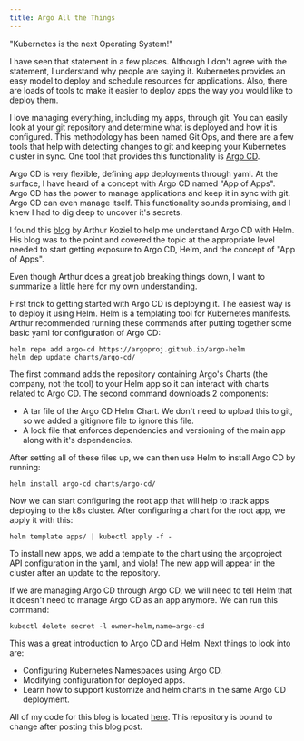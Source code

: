 ```yaml
---
title: Argo All the Things
---
```


"Kubernetes is the next Operating System!"

I have seen that statement in a few places.  Although I don't agree with the statement, I understand why people are saying it.  Kubernetes provides an easy model to deploy and schedule resources for applications.  Also, there are loads of tools to make it easier to deploy apps the way you would like to deploy them.  

I love managing everything, including my apps, through git.  You can easily look at your git repository and determine what is deployed and how it is configured.  This methodology has been named Git Ops, and there are a few tools that help with detecting changes to git and keeping your Kubernetes cluster in sync.  One tool that provides this functionality is [Argo CD](https://argoproj.github.io/cd/).  

Argo CD is very flexible, defining app deployments through yaml.  At the surface, I have heard of a concept with Argo CD named "App of Apps".  Argo CD has the power to manage applications and keep it in sync with git.  Argo CD can even manage itself.  This functionality sounds promising, and I knew I had to dig deep to uncover it's secrets.  

I found this [blog](https://www.arthurkoziel.com/setting-up-argocd-with-helm/) by Arthur Koziel to help me understand Argo CD with Helm.  His blog was to the point and covered the topic at the appropriate level needed to start getting exposure to Argo CD, Helm, and the concept of "App of Apps".

Even though Arthur does a great job breaking things down, I want to summarize a little here for my own understanding.  

First trick to getting started with Argo CD is deploying it.  The easiest way is to deploy it using Helm.  Helm is a templating tool for Kubernetes manifests.  Arthur recommended running these commands after putting together some basic yaml for configuration of Argo CD:

```
helm repo add argo-cd https://argoproj.github.io/argo-helm
helm dep update charts/argo-cd/
```

The first command adds the repository containing Argo's Charts (the company, not the tool) to your Helm app so it can interact with charts related to Argo CD.  The second command downloads 2 components:

* A tar file of the Argo CD Helm Chart.  We don't need to upload this to git, so we added a gitignore file to ignore this file.
* A lock file that enforces dependencies and versioning of the main app along with it's dependencies.

After setting all of these files up, we can then use Helm to install Argo CD by running:

```
helm install argo-cd charts/argo-cd/
```

Now we can start configuring the root app that will help to track apps deploying to the k8s cluster.  After configuring a chart for the root app, we apply it with this: 

```
helm template apps/ | kubectl apply -f -
```

To install new apps, we add a template to the chart using the argoproject API configuration in the yaml, and viola!  The new app will appear in the cluster after an update to the repository.

If we are managing Argo CD through Argo CD, we will need to tell Helm that it doesn't need to manage Argo CD as an app anymore.  We can run this command:

```
kubectl delete secret -l owner=helm,name=argo-cd
```

This was a great introduction to Argo CD and Helm.  Next things to look into are:

* Configuring Kubernetes Namespaces using Argo CD.
* Modifying configuration for deployed apps.
* Learn how to support kustomize and helm charts in the same Argo CD deployment.

All of my code for this blog is located [here](https://github.com/ryanwetzelberger/kubernetes).  This repository is bound to change after posting this blog post.  